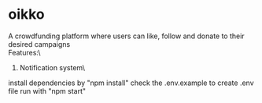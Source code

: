 # oikko

A crowdfunding platform where users can like, follow and donate to their desired campaigns\
Features:\
1. Notification system\

install dependencies by "npm install"
check the .env.example to create .env file
run with "npm start"

